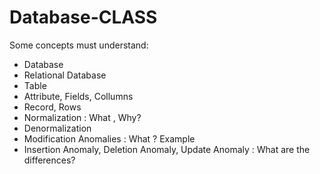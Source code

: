 # Database-CLASS

Some concepts must understand: 
- Database
- Relational Database
- Table
- Attribute, Fields, Collumns
- Record, Rows
- Normalization : What , Why?
- Denormalization 
- Modification Anomalies : What ? Example
- Insertion Anomaly, Deletion Anomaly, Update Anomaly : What are the differences?
